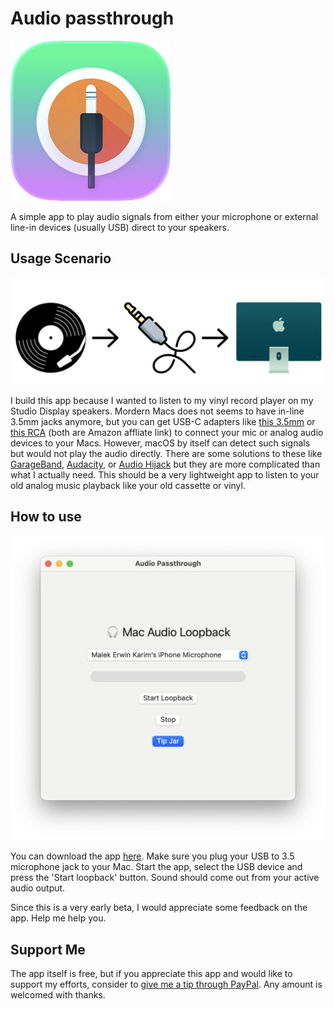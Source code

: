 
# Audio passthrough

![Audio passthrough icon](https://github.com/erwinkarim/audio-passthrough/blob/main/audio-passthrough/Assets.xcassets/AppIcon.appiconset/line-in-icon-macOS-Default-256x256%402x%201.png)


A simple app to play audio signals from either your microphone or external line-in devices (usually USB) direct to your speakers.

## Usage Scenario

![](https://raw.githubusercontent.com/erwinkarim/audio-passthrough/refs/heads/main/assets/img/vinyl-to-jack-to-mac.webp)

I build this app because I wanted to listen to my vinyl record player on my Studio Display speakers. Mordern Macs does not seems to have in-line 3.5mm jacks anymore, but you can get USB-C adapters like [this 3.5mm](https://amzn.to/3G3HMM6) or [this RCA](https://amzn.to/445vsmA) (both are Amazon affliate link) to connect your mic or analog audio devices to your Macs. However, macOS by itself can detect such signals but would not play the audio directly. There are some solutions to these like [GarageBand](https://www.apple.com/my/mac/garageband/), [Audacity](https://www.audacityteam.org/), or [Audio Hijack](https://rogueamoeba.com/audiohijack/) but they are more complicated than what I actually need. This should be a very lightweight app to listen to your old analog music playback like your old cassette or vinyl.

## How to use

![](https://raw.githubusercontent.com/erwinkarim/audio-passthrough/refs/heads/main/assets/img/audio-passthrough-screen-shot.webp)

You can download the app [here](https://github.com/erwinkarim/audio-passthrough/releases/tag/v0.1.0). Make sure you plug your USB to 3.5 microphone jack to your Mac. Start the app, select the USB device and press the 'Start loopback' button. Sound should come out from your active audio output. 

Since this is a very early beta, I would appreciate some feedback on the app. Help me help you. 

## Support Me

The app itself is free, but if you appreciate this app and would like to support my efforts, consider to [give me a tip through PayPal](https://www.paypal.com/paypalme/techjourneyman). Any amount is welcomed with thanks. 

